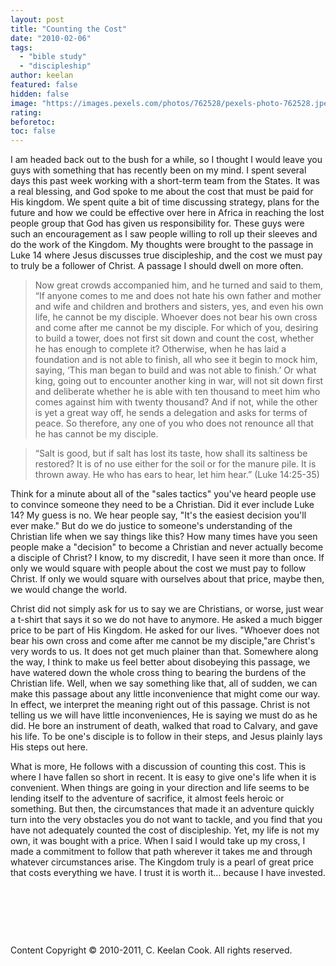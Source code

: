 ```yaml
---
layout: post
title: "Counting the Cost"
date: "2010-02-06"
tags:
  - "bible study"
  - "discipleship"
author: keelan
featured: false
hidden: false
image: "https://images.pexels.com/photos/762528/pexels-photo-762528.jpeg?auto=compress&cs=tinysrgb&w=1260&h=750&dpr=1"
rating: 
beforetoc: 
toc: false
---
```


I am headed back out to the bush for a while, so I thought I would leave you guys with something that has recently been on my mind. I spent several days this past week working with a short-term team from the States. It was a real blessing, and God spoke to me about the cost that must be paid for His kingdom. We spent quite a bit of time discussing strategy, plans for the future and how we could be effective over here in Africa in reaching the lost people group that God has given us responsibility for. These guys were such an encouragement as I saw people willing to roll up their sleeves and do the work of the Kingdom. My thoughts were brought to the passage in Luke 14 where Jesus discusses true discipleship, and the cost we must pay to truly be a follower of Christ. A passage I should dwell on more often.

> Now great crowds accompanied him, and he turned and said to them, “If anyone comes to me and does not hate his own father and mother and wife and children and brothers and sisters, yes, and even his own life, he cannot be my disciple. Whoever does not bear his own cross and come after me cannot be my disciple. For which of you, desiring to build a tower, does not first sit down and count the cost, whether he has enough to complete it? Otherwise, when he has laid a foundation and is not able to finish, all who see it begin to mock him, saying, ‘This man began to build and was not able to finish.’ Or what king, going out to encounter another king in war, will not sit down first and deliberate whether he is able with ten thousand to meet him who comes against him with twenty thousand? And if not, while the other is yet a great way off, he sends a delegation and asks for terms of peace. So therefore, any one of you who does not renounce all that he has cannot be my disciple. 

> “Salt is good, but if salt has lost its taste, how shall its saltiness be restored? It is of no use either for the soil or for the manure pile. It is thrown away. He who has ears to hear, let him hear.” (Luke 14:25-35)

Think for a minute about all of the "sales tactics" you've heard people use to convince someone they need to be a Christian. Did it ever include Luke 14? My guess is no. We hear people say, "It's the easiest decision you'll ever make." But do we do justice to someone's understanding of the Christian life when we say things like this? How many times have you seen people make a "decision" to become a Christian and never actually become a disciple of Christ? I know, to my discredit, I have seen it more than once. If only we would square with people about the cost we must pay to follow Christ. If only we would square with ourselves about that price, maybe then, we would change the world.

Christ did not simply ask for us to say we are Christians, or worse, just wear a t-shirt that says it so we do not have to anymore. He asked a much bigger price to be part of His Kingdom. He asked for our lives. "Whoever does not bear his own cross and come after me cannot be my disciple,"are Christ's very words to us. It does not get much plainer than that. Somewhere along the way, I think to make us feel better about disobeying this passage, we have watered down the whole cross thing to bearing the burdens of the Christian life. Well, when we say something like that, all of sudden, we can make this passage about any little inconvenience that might come our way. In effect, we interpret the meaning right out of this passage. Christ is not telling us we will have little inconveniences, He is saying we must do as he did. He bore an instrument of death, walked that road to Calvary, and gave his life. To be one's disciple is to follow in their steps, and Jesus plainly lays His steps out here.

What is more, He follows with a discussion of counting this cost. This is where I have fallen so short in recent. It is easy to give one's life when it is convenient. When things are going in your direction and life seems to be lending itself to the adventure of sacrifice, it almost feels heroic or something. But then, the circumstances that made it an adventure quickly turn into the very obstacles you do not want to tackle, and you find that you have not adequately counted the cost of discipleship. Yet, my life is not my own, it was bought with a price. When I said I would take up my cross, I made a commitment to follow that path wherever it takes me and through whatever circumstances arise. The Kingdom truly is a pearl of great price that costs everything we have. I trust it is worth it... because I have invested.

 

 

 

Content Copyright © 2010-2011, C. Keelan Cook. All rights reserved.
